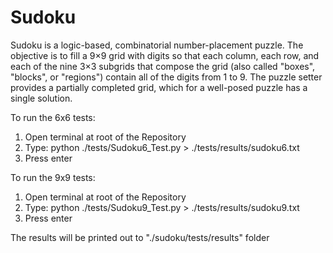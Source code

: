 # Sudoku

Sudoku is a logic-based, combinatorial number-placement puzzle. The objective is to fill a 9×9 grid with digits so that each column, each row, and each of the nine 3×3 subgrids that compose the grid (also called "boxes", "blocks", or "regions") contain all of the digits from 1 to 9. The puzzle setter provides a partially completed grid, which for a well-posed puzzle has a single solution.

To run the 6x6 tests:

1. Open terminal at root of the Repository
2. Type: python ./tests/Sudoku6_Test.py > ./tests/results/sudoku6.txt
3. Press enter

To run the 9x9 tests:

1. Open terminal at root of the Repository
2. Type: python ./tests/Sudoku9_Test.py > ./tests/results/sudoku9.txt
3. Press enter

The results will be printed out to "./sudoku/tests/results" folder